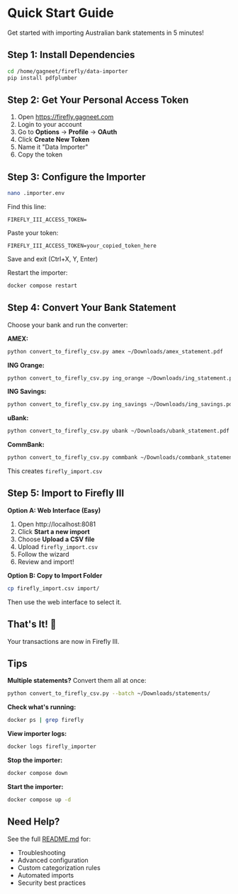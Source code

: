 # Quick Start Guide

Get started with importing Australian bank statements in 5 minutes!

## Step 1: Install Dependencies

```bash
cd /home/gagneet/firefly/data-importer
pip install pdfplumber
```

## Step 2: Get Your Personal Access Token

1. Open https://firefly.gagneet.com
2. Login to your account
3. Go to **Options** → **Profile** → **OAuth**
4. Click **Create New Token**
5. Name it "Data Importer"
6. Copy the token

## Step 3: Configure the Importer

```bash
nano .importer.env
```

Find this line:
```
FIREFLY_III_ACCESS_TOKEN=
```

Paste your token:
```
FIREFLY_III_ACCESS_TOKEN=your_copied_token_here
```

Save and exit (Ctrl+X, Y, Enter)

Restart the importer:
```bash
docker compose restart
```

## Step 4: Convert Your Bank Statement

Choose your bank and run the converter:

**AMEX:**
```bash
python convert_to_firefly_csv.py amex ~/Downloads/amex_statement.pdf
```

**ING Orange:**
```bash
python convert_to_firefly_csv.py ing_orange ~/Downloads/ing_statement.pdf
```

**ING Savings:**
```bash
python convert_to_firefly_csv.py ing_savings ~/Downloads/ing_savings.pdf
```

**uBank:**
```bash
python convert_to_firefly_csv.py ubank ~/Downloads/ubank_statement.pdf
```

**CommBank:**
```bash
python convert_to_firefly_csv.py commbank ~/Downloads/commbank_statement.pdf
```

This creates `firefly_import.csv`

## Step 5: Import to Firefly III

**Option A: Web Interface (Easy)**

1. Open http://localhost:8081
2. Click **Start a new import**
3. Choose **Upload a CSV file**
4. Upload `firefly_import.csv`
5. Follow the wizard
6. Review and import!

**Option B: Copy to Import Folder**

```bash
cp firefly_import.csv import/
```

Then use the web interface to select it.

## That's It! 🎉

Your transactions are now in Firefly III.

## Tips

**Multiple statements?** Convert them all at once:
```bash
python convert_to_firefly_csv.py --batch ~/Downloads/statements/
```

**Check what's running:**
```bash
docker ps | grep firefly
```

**View importer logs:**
```bash
docker logs firefly_importer
```

**Stop the importer:**
```bash
docker compose down
```

**Start the importer:**
```bash
docker compose up -d
```

## Need Help?

See the full [README.md](README.md) for:
- Troubleshooting
- Advanced configuration
- Custom categorization rules
- Automated imports
- Security best practices
